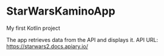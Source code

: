 # StarWarsKaminoApp

My first Kotlin project

The app retrieves data from the API and displays it. API URL: https://starwars2.docs.apiary.io/
